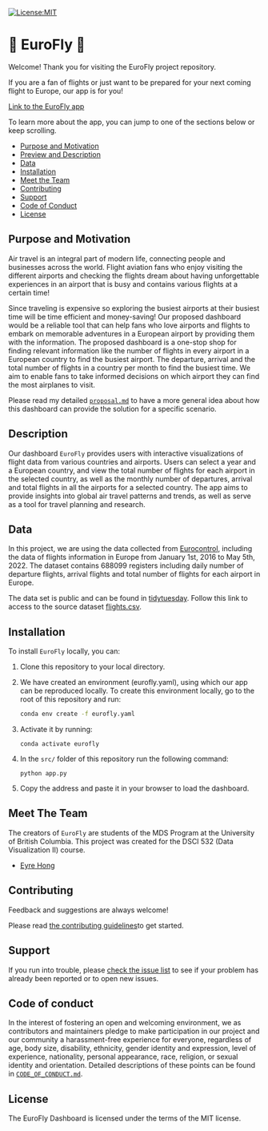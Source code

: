 [<img src="https://img.shields.io/badge/License-MIT-yellow.svg"
alt="License:MIT" />](https://opensource.org/licenses/MIT)

# 🛫️ EuroFly 🛬️

Welcome! Thank you for visiting the EuroFly project repository.

If you are a fan of flights or just want to be prepared for your next coming flight to Europe, our app is for you! 

[Link to the EuroFly app](https://eurofly.onrender.com)

To learn more about the app, you can jump to one of the sections below or keep scrolling.

* [Purpose and Motivation](#purpose-and-motivation)
* [Preview and Description](#dashboard-preview-and-description)
* [Data](#data)
* [Installation](#installation)
* [Meet the Team](#meet-the-team)
* [Contributing](#contributing)
* [Support](#support)
* [Code of Conduct](#code-of-conduct)
* [License](#license)

## Purpose and Motivation

Air travel is an integral part of modern life, connecting people and businesses across the world. Flight aviation fans who enjoy visiting the different airports and checking the flights dream about having unforgettable experiences in an airport that is busy and contains various flights at a certain time! 

Since traveling is expensive so exploring the busiest airports at their busiest time will be time efficient and money-saving! Our proposed dashboard would be a reliable tool that can help fans who love airports and flights to embark on memorable adventures in a European airport by providing them with the information. The proposed dashboard is a one-stop shop for finding relevant information like the number of flights in every airport in a European country to find the busiest airport. The departure, arrival and the total number of flights in a country per month to find the busiest time. We aim to enable fans to take informed decisions on which airport they can find the most airplanes to visit.

Please read my detailed [`proposal.md`](https://github.com/eyrexh/EuroFly/blob/main/docs/proposal.md) to have a more general idea about how this dashboard can provide the solution for a specific scenario.

## Description

Our dashboard `EuroFly` provides users with interactive visualizations of flight data from various countries and airports. Users can select a year and a European country, and view the total number of flights for each airport in the selected country, as well as the monthly number of departures, arrival and total flights in all the airports for a selected country. The app aims to provide insights into global air travel patterns and trends, as well as serve as a tool for travel planning and research.

## Data

In this project, we are using the data collected from [Eurocontrol](https://ansperformance.eu/data/), including the data of flights information in Europe from January 1st, 2016 to May 5th, 2022. The dataset contains 688099 registers including daily number of departure flights, arrival flights and total number of flights for each airport in Europe.

The data set is public and can be found in [tidytuesday](https://github.com/rfordatascience/tidytuesday/tree/master/data/2022/2022-07-12). Follow this link to access to the source dataset [flights.csv](https://github.com/rfordatascience/tidytuesday/blob/master/data/2022/2022-07-12/flights.csv).

## Installation

To install `EuroFly` locally, you can:

1.  Clone this repository to your local directory.

2.  We have created an environment (eurofly.yaml), using which our app can be reproduced locally. To create this environment locally, go to the root of this repository and run:

    ``` bash
    conda env create -f eurofly.yaml
    ```

3.  Activate it by running:

        conda activate eurofly

4.  In the `src/` folder of this repository run the following command:

        python app.py

5.  Copy the address and paste it in your browser to load the dashboard.

## Meet The Team

The creators of `EuroFly` are students of the MDS Program at the University of British Columbia. This project was created for the DSCI 532 (Data Visualization II) course. 

* [Eyre Hong](https://github.com/eyrexh)

## Contributing

Feedback and suggestions are always welcome! 

Please read [the contributing guidelines](https://github.com/eyrexh/EuroFly/blob/main/CONTRIBUTING.md)to get started.

## Support

If you run into trouble, please [check the issue
list](https://github.com/eyrexh/EuroFly/issues) to see
if your problem has already been reported or to open new issues.

## Code of conduct

In the interest of fostering an open and welcoming environment, we as contributors and maintainers pledge to make participation in our project and our community a harassment-free experience for everyone, regardless of age, body size, disability, ethnicity, gender identity and expression, level of experience, nationality, personal appearance, race, religion, or sexual identity and orientation. Detailed descriptions
of these points can be found in [`CODE_OF_CONDUCT.md`](https://github.com/eyrexh/EuroFly/blob/main/CODE_OF_CONDUCT.md).

## License
The EuroFly Dashboard is licensed under the terms of the MIT license.
